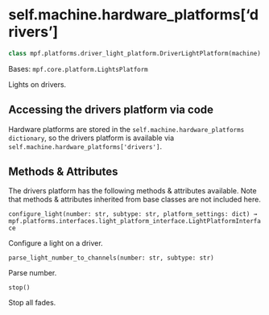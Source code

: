 
# self.machine.hardware_platforms[‘drivers’]

``` python
class mpf.platforms.driver_light_platform.DriverLightPlatform(machine)
```

Bases: `mpf.core.platform.LightsPlatform`

Lights on drivers.

## Accessing the drivers platform via code

Hardware platforms are stored in the `self.machine.hardware_platforms dictionary`, so the drivers platform is available via `self.machine.hardware_platforms['drivers']`.

## Methods & Attributes

The drivers platform has the following methods & attributes available. Note that methods & attributes inherited from base classes are not included here.

`configure_light(number: str, subtype: str, platform_settings: dict) → mpf.platforms.interfaces.light_platform_interface.LightPlatformInterface`

Configure a light on a driver.

`parse_light_number_to_channels(number: str, subtype: str)`

Parse number.

`stop()`

Stop all fades.

